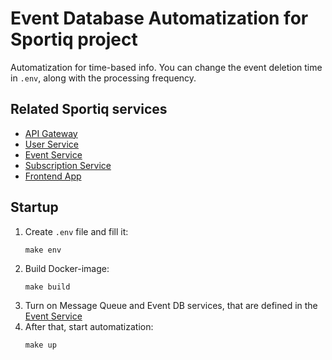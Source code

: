 # Event Database Automatization for Sportiq project

Automatization for time-based info. You can change the event deletion time in `.env`, along with the processing frequency.

## Related Sportiq services

- [API Gateway](https://github.com/Str1kez/SportiqAPIGateway)
- [User Service](https://github.com/Str1kez/SportiqUserService)
- [Event Service](https://github.com/Str1kez/SportiqEventService)
- [Subscription Service](https://github.com/Str1kez/SportiqSubscriptionService)
- [Frontend App](https://github.com/Str1kez/SportiqReactApp)

## Startup

1. Create `.env` file and fill it:
   ```commandline
   make env
   ```
2. Build Docker-image:
   ```commandline
   make build
   ```
3. Turn on Message Queue and Event DB services, that are defined in the [Event Service](https://github.com/Str1kez/SportiqEventService)
4. After that, start automatization:
   ```commandline
   make up
   ```
